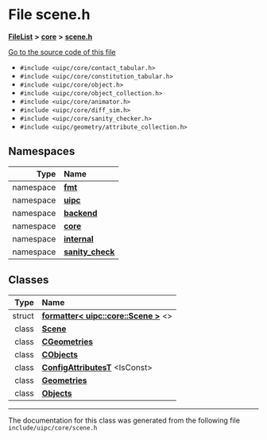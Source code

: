 

# File scene.h



[**FileList**](files.md) **>** [**core**](dir_eca9d1283f7cad9ff89c5ab44937d4d9.md) **>** [**scene.h**](scene_8h.md)

[Go to the source code of this file](scene_8h_source.md)



* `#include <uipc/core/contact_tabular.h>`
* `#include <uipc/core/constitution_tabular.h>`
* `#include <uipc/core/object.h>`
* `#include <uipc/core/object_collection.h>`
* `#include <uipc/core/animator.h>`
* `#include <uipc/core/diff_sim.h>`
* `#include <uipc/core/sanity_checker.h>`
* `#include <uipc/geometry/attribute_collection.h>`













## Namespaces

| Type | Name |
| ---: | :--- |
| namespace | [**fmt**](namespacefmt.md) <br> |
| namespace | [**uipc**](namespaceuipc.md) <br> |
| namespace | [**backend**](namespaceuipc_1_1backend.md) <br> |
| namespace | [**core**](namespaceuipc_1_1core.md) <br> |
| namespace | [**internal**](namespaceuipc_1_1core_1_1internal.md) <br> |
| namespace | [**sanity\_check**](namespaceuipc_1_1sanity__check.md) <br> |


## Classes

| Type | Name |
| ---: | :--- |
| struct | [**formatter&lt; uipc::core::Scene &gt;**](structfmt_1_1formatter_3_01uipc_1_1core_1_1_scene_01_4.md) &lt;&gt;<br> |
| class | [**Scene**](classuipc_1_1core_1_1_scene.md) <br> |
| class | [**CGeometries**](classuipc_1_1core_1_1_scene_1_1_c_geometries.md) <br> |
| class | [**CObjects**](classuipc_1_1core_1_1_scene_1_1_c_objects.md) <br> |
| class | [**ConfigAttributesT**](classuipc_1_1core_1_1_scene_1_1_config_attributes_t.md) &lt;IsConst&gt;<br> |
| class | [**Geometries**](classuipc_1_1core_1_1_scene_1_1_geometries.md) <br> |
| class | [**Objects**](classuipc_1_1core_1_1_scene_1_1_objects.md) <br> |



















































------------------------------
The documentation for this class was generated from the following file `include/uipc/core/scene.h`

